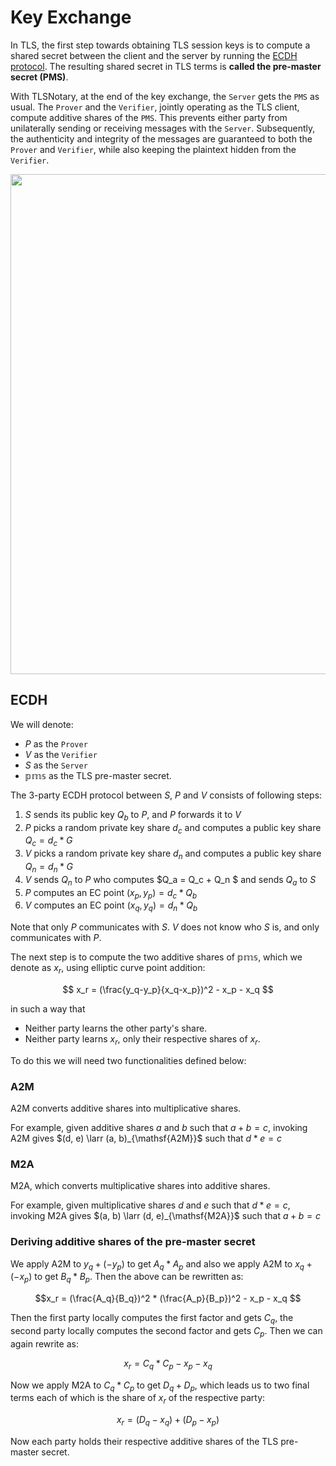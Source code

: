 # Key Exchange

In TLS, the first step towards obtaining TLS session keys is to compute a shared secret between the client and the server by running the [ECDH protocol](https://en.wikipedia.org/wiki/Elliptic-curve_Diffie–Hellman). The resulting shared secret in TLS terms is **called the pre-master secret (PMS)**.

With TLSNotary, at the end of the key exchange, the `Server` gets the `PMS` as usual. The `Prover` and the `Verifier`, jointly operating as the TLS client, compute additive shares of the `PMS`. This prevents either party from unilaterally sending or receiving messages with the `Server`. Subsequently, the authenticity and integrity of the messages are guaranteed to both the `Prover` and `Verifier`, while also keeping the plaintext hidden from the `Verifier`.

<div class="aligncenter"><img src="../diagrams/key_exchange.svg" width="800"></div>

## ECDH

We will denote:

- $P$ as the `Prover`
- $V$ as the `Verifier`
- $S$ as the `Server`
- $\mathbb{pms}$ as the TLS pre-master secret.


The 3-party ECDH protocol between $S$, $P$ and $V$ consists of following steps:


1. $S$ sends its public key $Q_b$ to $P$, and $P$ forwards it to $V$
2. $P$ picks a random private key share $d_c$ and computes a public key share $Q_c = d_c * G$
3. $V$ picks a random private key share $d_n$ and computes a public key share $Q_n = d_n * G$
4. $V$ sends $Q_n$ to $P$ who computes $Q_a = Q_c + Q_n $ and sends $Q_a$ to $S$
5. $P$ computes an EC point $(x_p, y_p) = d_c * Q_b$
6. $V$ computes an EC point $(x_q, y_q) = d_n * Q_b$

Note that only $P$ communicates with $S$. $V$ does not know who $S$ is, and only communicates with $P$.

The next step is to compute the two additive shares of $\mathbb{pms}$, which we denote as $x_r$, using elliptic curve point addition:

$$ x_r = (\frac{y_q-y_p}{x_q-x_p})^2 - x_p - x_q $$

in such a way that

- Neither party learns the other party's share.
- Neither party learns $x_r$, only their respective shares of $x_r$.

To do this we will need two functionalities defined below:

### A2M

$\mathsf{A2M}$ converts additive shares into multiplicative shares.

For example, given additive shares $a$ and $b$ such that $a + b = c$, invoking $\mathsf{A2M}$ gives $(d, e) \larr (a, b)_{\mathsf{A2M}}$ such that $d * e = c$

### M2A

$\mathsf{M2A}$, which converts multiplicative shares into additive shares.

For example, given multiplicative shares $d$ and $e$ such that $d * e = c$, invoking $\mathsf{M2A}$ gives $(a, b) \larr (d, e)_{\mathsf{M2A}}$ such that $a + b = c$

### Deriving additive shares of the pre-master secret

We apply $\mathsf{A2M}$ to $y_q + (-y_p)$ to get $A_q * A_p$ and also we apply $\mathsf{A2M}$ to $x_q + (-x_p)$ to get $B_q * B_p$. Then the above can be rewritten as:

$$x_r = (\frac{A_q}{B_q})^2 * (\frac{A_p}{B_p})^2 - x_p - x_q $$

Then the first party locally computes the first factor and gets $C_q$, the second party locally computes the second factor and gets $C_p$. Then we can again rewrite as:

$$x_r = C_q * C_p - x_p - x_q $$

Now we apply $\mathsf{M2A}$ to $C_q * C_p$ to get $D_q + D_p$, which leads us to two final terms each of which is the share of $x_r$ of the respective party:

$$x_r = (D_q - x_q) + (D_p - x_p)$$

Now each party holds their respective additive shares of the TLS pre-master secret.
